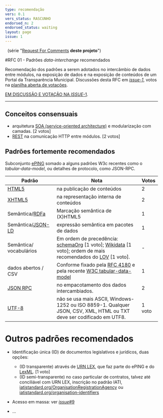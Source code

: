 ```yaml
---
type: recomendação
vers: 0.1
vers_status: RASCUNHO
endorsed_n: 2
endorsed_status: waiting
layout: page
issue: 1
---
```


&#160; (série "[Request For Comments](rfcs.md) **deste projeto**")

#RFC 01 - Padrões *data-interchange* recomendados

Recomendação dos padrões a serem adotados no intercâmbio de dados entre módulos, na exposição de dados e na exposição de conteúdos de um Portal da Transparência Municipal. 
Discussões desta RFC em [*issue-1*](https://github.com/CPT-PC/backend-portal-transparencia/issues/1), votos na [planilha aberta de votações](https://docs.google.com/spreadsheets/d/1hOSJ4OlYaha4b6c4bUE-hemDUQvEhSHESCRh7zRNZWI/edit#gid=1450924500).

[EM DISCUSSÃO E VOTAÇÃO NA *ISSUE*-1](https://github.com/CPT-PC/backend-portal-transparencia/issues/1).

--------

## Conceitos consensuais

* arquitetura [SOA (service-oriented architecture)](https://www.wikidata.org/wiki/Q220644) e modularização com camadas. [2 votos]
* [REST](https://www.wikidata.org/wiki/Q749568) na comunicação HTTP entre módulos.  [2 votos] 

## Padrões fortemente recomendados

Subconjunto [ePING](http://eping.governoeletronico.gov.br/) somado a alguns padrões W3c recentes como o *tabular-data-model*, ou detalhes de protocolo, como JSON-RPC.

Padrão | Nota | Votos
------ | -----| -----
[HTML5](http://www.w3.org/TR/html5) | na publicação de conteúdos | 2 
[XHTML5](https://www.w3.org/TR/html5/the-xhtml-syntax.html#the-xhtml-syntax) | na representação interna de conteúdos | 2 
Semântica/[RDFa](http://www.w3.org/TR/rdfa-primer) | Marcação semântica de (X)HTML5 | 1
Semântica/[JSON-LD](https://www.json-ld.org) | expressão semântica em pacotes de dados| 1 
Semântica/ vocabulários | Em ordem de precedência: [schemaOrg](http://schema.org/)  [1 voto]; [Wikidata](https://www.wikidata.org) [1 voto];  ordem de mais recomendados do [LOV](http://lov.okfn.org/) [1 voto]. | -
dados abertos / CSV | Conforme fixado pela [RFC 4180](https://tools.ietf.org/html/rfc4180) e pela recente [W3C tabular-data-model](https://www.w3.org/TR/tabular-data-model/) | 1 
[JSON RPC](http://www.jsonrpc.org/specification) | no empacotamento dos dados intercambiados.  | 2
[UTF-8](https://en.wikipedia.org/wiki/UTF-8) | não se usa mais ASCII,  Windows-1252 ou ISO 8859-1. Qualquer JSON, CSV, XML, HTML ou TXT deve ser codificado em UTF8. | 1 voto

# Outros padrões recomendados

* Identificação única (ID) de documentos legislativos e jurídicos, duas opções:

  * (ID transparente) através de [URN LEX](https://pt.wikipedia.org/wiki/Lex_(URN)), que faz parte do ePING e do [LexML](http://projeto.lexml.gov.br/). [1 voto]
  * (ID semi-transparente) no caso particular de contratos, talvez até conciliável com URN LEX, inscrição no padrão IATI, [iatistandard.org/OrganisationRegistrationAgency](http://iatistandard.org/202/codelists/OrganisationRegistrationAgency/) ou [iatistandard.org/organisation-identifiers](http://iatistandard.org/organisation-identifiers/)
      
* Acesso em massa: ver [*issue*#9](https://github.com/CPT-PC/backend-portal-transparencia/issues/9) 
* ... 

